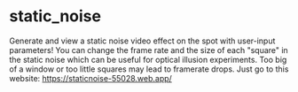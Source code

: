 # static_noise
Generate and view a static noise video effect on the spot with user-input parameters! You can change the frame rate and the size of each "square" in the static noise which can be useful for optical illusion experiments. Too big of a window or too little squares may lead to framerate drops.
Just go to this website: https://staticnoise-55028.web.app/
